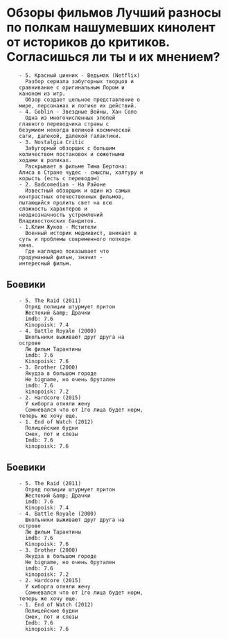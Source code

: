# Обзоры фильмов Лучший разносы по полкам нашумевших кинолент от историков до критиков. Согласишься ли ты и их мнением?
		- 5. Красный цинник - Ведьмак (Netflix)
		  Разбор сериала забугорных творцов и
		сравнивание с оригинальным Лором и
		каноном из игр.
		  Обзор создает цельное представление о
		мире, персонажах и логике их действий.
		- 4. Goblin - Звездные Войны, Хан Соло
		  Одна из многочисленных эпопей
		главного переводчика страны с
		безумием некогда великой космической
		саги, далекой, далекой галактики.
		- 3. Nostalgia Critic
		  Забугорный обзорщик с большим
		количеством постановок и сюжетными
		ходами в роликах.
		  Раскрывает в фильме Тима Бертона:
		Алиса в Стране чудес - смыслы, халтуру и
		корысть (есть с переводом)
		- 2. Badcomedian - На Районе 
		  Известный обзорщик и один из самых
		контрастных отечественных фильмов,
		пытающийся пролить свет на всю
		сложность характеров и
		неоднозначность устремлений
		Владивостокских бандитов.
		- 1.Клим Жуков - Мстители 
		  Военный историк медиивист, вникает в
		суть и проблемы современного попкорн
		кина.
		  Где наглядно показывает что
		продуманный фильм, значит -
		интересный фильм.

## Боевики
		- 5. The Raid (2011)
		  Отряд полиции штурмует притон
		  Жестокий &amp; Драчки
		  imdb: 7.6
		  Kinopoisk: 7.4
		- 4. Battle Royale (2000)
		  Школьники выживают друг друга на
		острове
		  Лю фильм Тарантины
		  imdb: 7.6
		  Kinopoisk: 7.6
		- 3. Brother (2000)
		  Якудза в большом городе
		  Не bigname, но очень брутален
		  imdb: 7.6
		  kinopoisk: 7.2
		- 2. Hardcore (2015)
		  У киборга отняли жену
		  Сомневался что от 1го лица будет норм,
		теперь же хочу еще.
		- 1. End of Watch (2012)
		  Полицейские будни
		  Смех, пот и слезы
		  Imdb: 7.6
		  kinopoisk: 7.6

## Боевики
		- 5. The Raid (2011)
		  Отряд полиции штурмует притон
		  Жестокий &amp; Драчки
		  imdb: 7.6
		  Kinopoisk: 7.4
		- 4. Battle Royale (2000)
		  Школьники выживают друг друга на
		острове
		  Лю фильм Тарантины
		  imdb: 7.6
		  Kinopoisk: 7.6
		- 3. Brother (2000)
		  Якудза в большом городе
		  Не bigname, но очень брутален
		  imdb: 7.6
		  kinopoisk: 7.2
		- 2. Hardcore (2015)
		  У киборга отняли жену
		  Сомневался что от 1го лица будет норм,
		теперь же хочу еще.
		- 1. End of Watch (2012)
		  Полицейские будни
		  Смех, пот и слезы
		  Imdb: 7.6
		  kinopoisk: 7.6